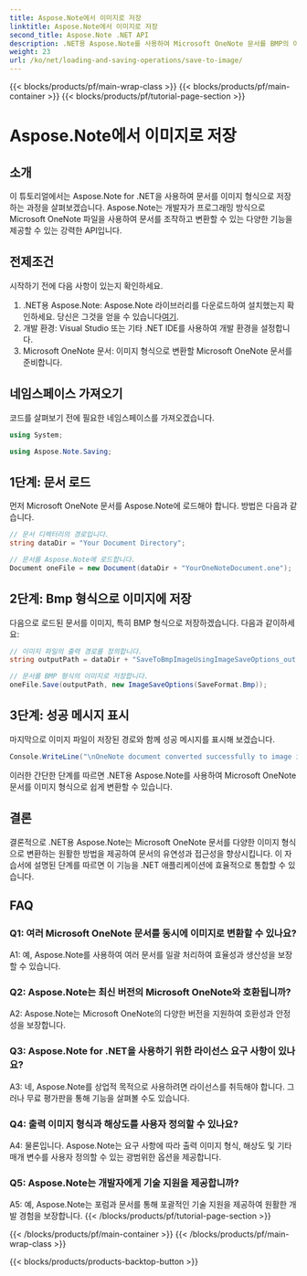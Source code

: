 ```yaml
---
title: Aspose.Note에서 이미지로 저장
linktitle: Aspose.Note에서 이미지로 저장
second_title: Aspose.Note .NET API
description: .NET용 Aspose.Note를 사용하여 Microsoft OneNote 문서를 BMP의 이미지 형식으로 쉽게 변환하세요. 원활한 통합, 쉬운 단계 및 강력한 기능.
weight: 23
url: /ko/net/loading-and-saving-operations/save-to-image/
---
```


{{< blocks/products/pf/main-wrap-class >}}
{{< blocks/products/pf/main-container >}}
{{< blocks/products/pf/tutorial-page-section >}}

# Aspose.Note에서 이미지로 저장

## 소개

이 튜토리얼에서는 Aspose.Note for .NET을 사용하여 문서를 이미지 형식으로 저장하는 과정을 살펴보겠습니다. Aspose.Note는 개발자가 프로그래밍 방식으로 Microsoft OneNote 파일을 사용하여 문서를 조작하고 변환할 수 있는 다양한 기능을 제공할 수 있는 강력한 API입니다.

## 전제조건

시작하기 전에 다음 사항이 있는지 확인하세요.

1.  .NET용 Aspose.Note: Aspose.Note 라이브러리를 다운로드하여 설치했는지 확인하세요. 당신은 그것을 얻을 수 있습니다[여기](https://releases.aspose.com/note/net/).
2. 개발 환경: Visual Studio 또는 기타 .NET IDE를 사용하여 개발 환경을 설정합니다.
3. Microsoft OneNote 문서: 이미지 형식으로 변환할 Microsoft OneNote 문서를 준비합니다.

## 네임스페이스 가져오기

코드를 살펴보기 전에 필요한 네임스페이스를 가져오겠습니다.

```csharp
using System;

using Aspose.Note.Saving;
```

## 1단계: 문서 로드

먼저 Microsoft OneNote 문서를 Aspose.Note에 로드해야 합니다. 방법은 다음과 같습니다.

```csharp
// 문서 디렉터리의 경로입니다.
string dataDir = "Your Document Directory";

// 문서를 Aspose.Note에 로드합니다.
Document oneFile = new Document(dataDir + "YourOneNoteDocument.one");
```

## 2단계: Bmp 형식으로 이미지에 저장

다음으로 로드된 문서를 이미지, 특히 BMP 형식으로 저장하겠습니다. 다음과 같이하세요:

```csharp
// 이미지 파일의 출력 경로를 정의합니다.
string outputPath = dataDir + "SaveToBmpImageUsingImageSaveOptions_out.bmp";

// 문서를 BMP 형식의 이미지로 저장합니다.
oneFile.Save(outputPath, new ImageSaveOptions(SaveFormat.Bmp));
```

## 3단계: 성공 메시지 표시

마지막으로 이미지 파일이 저장된 경로와 함께 성공 메시지를 표시해 보겠습니다.

```csharp
Console.WriteLine("\nOneNote document converted successfully to image in BMP format.\nFile saved at " + outputPath);
```

이러한 간단한 단계를 따르면 .NET용 Aspose.Note를 사용하여 Microsoft OneNote 문서를 이미지 형식으로 쉽게 변환할 수 있습니다.

## 결론

결론적으로 .NET용 Aspose.Note는 Microsoft OneNote 문서를 다양한 이미지 형식으로 변환하는 원활한 방법을 제공하여 문서의 유연성과 접근성을 향상시킵니다. 이 자습서에 설명된 단계를 따르면 이 기능을 .NET 애플리케이션에 효율적으로 통합할 수 있습니다.

## FAQ

### Q1: 여러 Microsoft OneNote 문서를 동시에 이미지로 변환할 수 있나요?

A1: 예, Aspose.Note를 사용하여 여러 문서를 일괄 처리하여 효율성과 생산성을 보장할 수 있습니다.

### Q2: Aspose.Note는 최신 버전의 Microsoft OneNote와 호환됩니까?

A2: Aspose.Note는 Microsoft OneNote의 다양한 버전을 지원하여 호환성과 안정성을 보장합니다.

### Q3: Aspose.Note for .NET을 사용하기 위한 라이선스 요구 사항이 있나요?

A3: 네, Aspose.Note를 상업적 목적으로 사용하려면 라이선스를 취득해야 합니다. 그러나 무료 평가판을 통해 기능을 살펴볼 수도 있습니다.

### Q4: 출력 이미지 형식과 해상도를 사용자 정의할 수 있나요?

A4: 물론입니다. Aspose.Note는 요구 사항에 따라 출력 이미지 형식, 해상도 및 기타 매개 변수를 사용자 정의할 수 있는 광범위한 옵션을 제공합니다.

### Q5: Aspose.Note는 개발자에게 기술 지원을 제공합니까?

A5: 예, Aspose.Note는 포럼과 문서를 통해 포괄적인 기술 지원을 제공하여 원활한 개발 경험을 보장합니다.
{{< /blocks/products/pf/tutorial-page-section >}}

{{< /blocks/products/pf/main-container >}}
{{< /blocks/products/pf/main-wrap-class >}}

{{< blocks/products/products-backtop-button >}}
